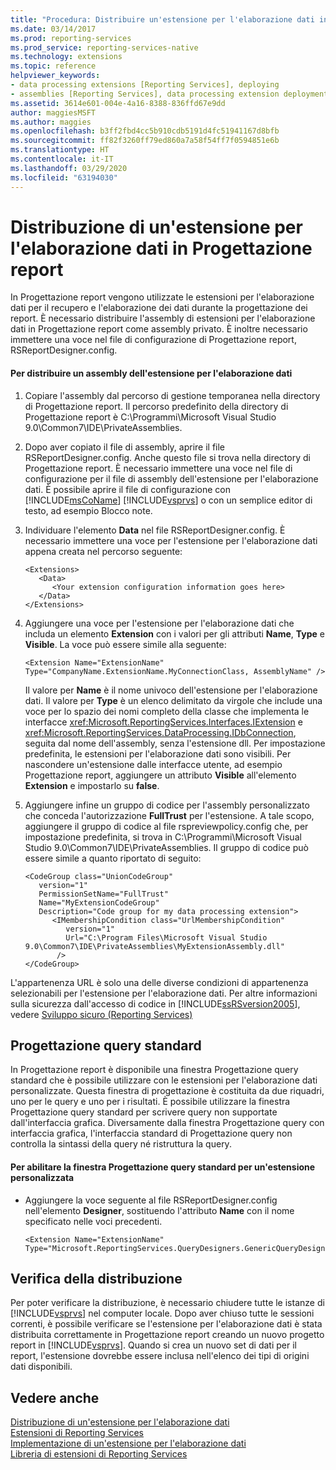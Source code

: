 ```yaml
---
title: "Procedura: Distribuire un'estensione per l'elaborazione dati in Progettazione report | Microsoft Docs"
ms.date: 03/14/2017
ms.prod: reporting-services
ms.prod_service: reporting-services-native
ms.technology: extensions
ms.topic: reference
helpviewer_keywords:
- data processing extensions [Reporting Services], deploying
- assemblies [Reporting Services], data processing extension deployments
ms.assetid: 3614e601-004e-4a16-8388-836ffd67e9dd
author: maggiesMSFT
ms.author: maggies
ms.openlocfilehash: b3ff2fbd4cc5b910cdb5191d4fc51941167d8bfb
ms.sourcegitcommit: ff82f3260ff79ed860a7a58f54ff7f0594851e6b
ms.translationtype: HT
ms.contentlocale: it-IT
ms.lasthandoff: 03/29/2020
ms.locfileid: "63194030"
---
```

# <a name="deploying-a-data-processing-extension-to-report-designer"></a>Distribuzione di un'estensione per l'elaborazione dati in Progettazione report
  In Progettazione report vengono utilizzate le estensioni per l'elaborazione dati per il recupero e l'elaborazione dei dati durante la progettazione dei report. È necessario distribuire l'assembly di estensioni per l'elaborazione dati in Progettazione report come assembly privato. È inoltre necessario immettere una voce nel file di configurazione di Progettazione report, RSReportDesigner.config.  
  
#### <a name="to-deploy-a-data-processing-extension-assembly"></a>Per distribuire un assembly dell'estensione per l'elaborazione dati  
  
1.  Copiare l'assembly dal percorso di gestione temporanea nella directory di Progettazione report. Il percorso predefinito della directory di Progettazione report è C:\Programmi\Microsoft Visual Studio 9.0\Common7\IDE\PrivateAssemblies.  
  
2.  Dopo aver copiato il file di assembly, aprire il file RSReportDesigner.config. Anche questo file si trova nella directory di Progettazione report. È necessario immettere una voce nel file di configurazione per il file di assembly dell'estensione per l'elaborazione dati. È possibile aprire il file di configurazione con [!INCLUDE[msCoName](../../../includes/msconame-md.md)] [!INCLUDE[vsprvs](../../../includes/vsprvs-md.md)] o con un semplice editor di testo, ad esempio Blocco note.  
  
3.  Individuare l'elemento **Data** nel file RSReportDesigner.config. È necessario immettere una voce per l'estensione per l'elaborazione dati appena creata nel percorso seguente:  
  
    ```  
    <Extensions>  
       <Data>  
          <Your extension configuration information goes here>  
       </Data>  
    </Extensions>  
    ```  
  
4.  Aggiungere una voce per l'estensione per l'elaborazione dati che includa un elemento **Extension** con i valori per gli attributi **Name**, **Type** e **Visible**. La voce può essere simile alla seguente:  
  
    ```  
    <Extension Name="ExtensionName" Type="CompanyName.ExtensionName.MyConnectionClass, AssemblyName" />  
    ```  
  
     Il valore per **Name** è il nome univoco dell'estensione per l'elaborazione dati. Il valore per **Type** è un elenco delimitato da virgole che include una voce per lo spazio dei nomi completo della classe che implementa le interfacce <xref:Microsoft.ReportingServices.Interfaces.IExtension> e <xref:Microsoft.ReportingServices.DataProcessing.IDbConnection>, seguita dal nome dell'assembly, senza l'estensione dll. Per impostazione predefinita, le estensioni per l'elaborazione dati sono visibili. Per nascondere un'estensione dalle interfacce utente, ad esempio Progettazione report, aggiungere un attributo **Visible** all'elemento **Extension** e impostarlo su **false**.  
  
5.  Aggiungere infine un gruppo di codice per l'assembly personalizzato che conceda l'autorizzazione **FullTrust** per l'estensione. A tale scopo, aggiungere il gruppo di codice al file rspreviewpolicy.config che, per impostazione predefinita, si trova in C:\Programmi\Microsoft Visual Studio 9.0\Common7\IDE\PrivateAssemblies. Il gruppo di codice può essere simile a quanto riportato di seguito:  
  
    ```  
    <CodeGroup class="UnionCodeGroup"  
       version="1"  
       PermissionSetName="FullTrust"  
       Name="MyExtensionCodeGroup"  
       Description="Code group for my data processing extension">  
          <IMembershipCondition class="UrlMembershipCondition"  
             version="1"  
             Url="C:\Program Files\Microsoft Visual Studio 9.0\Common7\IDE\PrivateAssemblies\MyExtensionAssembly.dll"  
           />  
    </CodeGroup>  
    ```  
  
 L'appartenenza URL è solo una delle diverse condizioni di appartenenza selezionabili per l'estensione per l'elaborazione dati. Per altre informazioni sulla sicurezza dall'accesso di codice in [!INCLUDE[ssRSversion2005](../../../includes/ssrsversion2005-md.md)], vedere [Sviluppo sicuro &#40;Reporting Services&#41;](../../../reporting-services/extensions/secure-development/secure-development-reporting-services.md)  
  
## <a name="generic-query-designer"></a>Progettazione query standard  
 In Progettazione report è disponibile una finestra Progettazione query standard che è possibile utilizzare con le estensioni per l'elaborazione dati personalizzate. Questa finestra di progettazione è costituita da due riquadri, uno per le query e uno per i risultati. È possibile utilizzare la finestra Progettazione query standard per scrivere query non supportate dall'interfaccia grafica. Diversamente dalla finestra Progettazione query con interfaccia grafica, l'interfaccia standard di Progettazione query non controlla la sintassi della query né ristruttura la query.  
  
#### <a name="to-enable-the-generic-query-designer-for-a-custom-extension"></a>Per abilitare la finestra Progettazione query standard per un'estensione personalizzata  
  
-   Aggiungere la voce seguente al file RSReportDesigner.config nell'elemento **Designer**, sostituendo l'attributo **Name** con il nome specificato nelle voci precedenti.  
  
    ```  
    <Extension Name="ExtensionName" Type="Microsoft.ReportingServices.QueryDesigners.GenericQueryDesigner,Microsoft.ReportingServices.QueryDesigners"/>  
    ```  
  
## <a name="verifying-the-deployment"></a>Verifica della distribuzione  
 Per poter verificare la distribuzione, è necessario chiudere tutte le istanze di [!INCLUDE[vsprvs](../../../includes/vsprvs-md.md)] nel computer locale. Dopo aver chiuso tutte le sessioni correnti, è possibile verificare se l'estensione per l'elaborazione dati è stata distribuita correttamente in Progettazione report creando un nuovo progetto report in [!INCLUDE[vsprvs](../../../includes/vsprvs-md.md)]. Quando si crea un nuovo set di dati per il report, l'estensione dovrebbe essere inclusa nell'elenco dei tipi di origini dati disponibili.  
  
## <a name="see-also"></a>Vedere anche  
 [Distribuzione di un'estensione per l'elaborazione dati](../../../reporting-services/extensions/data-processing/deploying-a-data-processing-extension.md)   
 [Estensioni di Reporting Services](../../../reporting-services/extensions/reporting-services-extensions.md)   
 [Implementazione di un'estensione per l'elaborazione dati](../../../reporting-services/extensions/data-processing/implementing-a-data-processing-extension.md)   
 [Libreria di estensioni di Reporting Services](../../../reporting-services/extensions/reporting-services-extension-library.md)  
  
  
